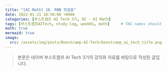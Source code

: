 ```yaml
---
title: "[AI Math] 10. RNN 첫걸음"
date: 2022-01-21 18:50:00 +0900
categories: [부스트캠프 AI Tech 3기, 02 - AI Math]
tags: [부스트캠프AITech, study-log, week01, math]     # TAG names should always be lowercase
math: true
mermaid: true
image: 
  src: /assets/img/posts/Boostcamp-AI-Tech/boostcamp_ai_tech_title.png
---
```

> 본문은 네이버 부스트캠프 AI Tech 3기의 강의와 자료를 바탕으로 작성된 글입니다.

<br>

